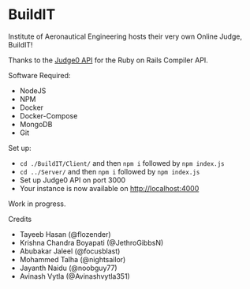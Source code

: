 # BuildIT

Institute of Aeronautical Engineering hosts their very own Online Judge, BuildIT!

Thanks to the [Judge0 API](https://github.com/Judge0/api) for the Ruby on Rails Compiler API.

Software Required:

- NodeJS
- NPM
- Docker
- Docker-Compose
- MongoDB
- Git

Set up:

- `cd ./BuildIT/Client/` and then `npm i` followed by `npm index.js`
- `cd ../Server/` and then `npm i` followed by `npm index.js`
- Set up Judge0 API on port 3000
- Your instance is now available on [http://localhost:4000](http://localhost:4000)

Work in progress.

Credits

- Tayeeb Hasan (@flozender)
- Krishna Chandra Boyapati (@JethroGibbsN)
- Abubakar Jaleel (@focusblast)
- Mohammed Talha (@nightsailor)
- Jayanth Naidu (@noobguy77)
- Avinash Vytla (@Avinashvytla351)
